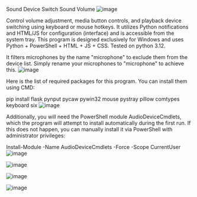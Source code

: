 Sound Device Switch Sound Volume
![image](https://github.com/user-attachments/assets/02de48b0-698b-416b-8cc5-6d1eea045e8e)

Control volume adjustment, media button controls, and playback device switching using keyboard or mouse hotkeys. It utilizes Python notifications and HTML/JS for configuration (interface) and is accessible from the system tray. This program is designed exclusively for Windows and uses Python + PowerShell + HTML + JS + CSS. Tested on python 3.12.

It filters microphones by the name "microphone" to exclude them from the device list. Simply rename your microphones to "microphone" to achieve this.
![image](https://github.com/user-attachments/assets/2a08f2ed-6898-49d4-8a4f-29a0213d7091)

Here is the list of required packages for this program. You can install them using CMD:

pip install flask pynput pycaw pywin32 mouse pystray pillow comtypes keyboard six
![image](https://github.com/user-attachments/assets/5ca2f87c-1ba6-42d1-8009-cddb9a5b5da9)

Additionally, you will need the PowerShell module AudioDeviceCmdlets, which the program will attempt to install automatically during the first run. If this does not happen, you can manually install it via PowerShell with administrator privileges:

Install-Module -Name AudioDeviceCmdlets -Force -Scope CurrentUser
![image](https://github.com/user-attachments/assets/828751e2-8673-4f8b-a9f5-1fbd3b17c32f)

![image](https://github.com/user-attachments/assets/64039e2c-595a-4502-afbf-e137b6110e13)

![image](https://github.com/user-attachments/assets/c99c136a-624b-4504-b2a9-8f88d0f5464b)

![image](https://github.com/user-attachments/assets/f228e526-6a54-436f-be4c-838697a33d8e)




